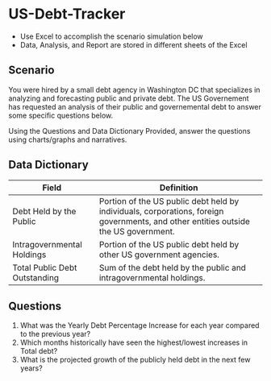 # US-Debt-Tracker
- Use Excel to accomplish the scenario simulation below
- Data, Analysis, and Report are stored in different sheets of the Excel

## Scenario
You were hired by a small debt agency in Washington DC that specializes in analyzing and forecasting public and private debt.
The US Governement has requested an analysis of their public and governemental debt to answer some specific questions below.

Using the Questions and Data Dictionary Provided, answer the questions using charts/graphs and narratives.

## Data Dictionary

| Field                       | Definition                                                                                                           |
|-----------------------------|----------------------------------------------------------------------------------------------------------------------|
| Debt Held by the Public     | Portion of the US public debt held by individuals, corporations, foreign governments, and other entities outside the US government. |
| Intragovernmental Holdings  | Portion of the US public debt held by other US government agencies.                                                  |
| Total Public Debt Outstanding | Sum of the debt held by the public and intragovernmental holdings.                                                 |

## Questions
1. What was the Yearly Debt Percentage Increase for each year compared to the previous year?
2. Which months historically have seen the highest/lowest increases in Total debt?
3. What is the projected growth of the publicly held debt in the next few years?
